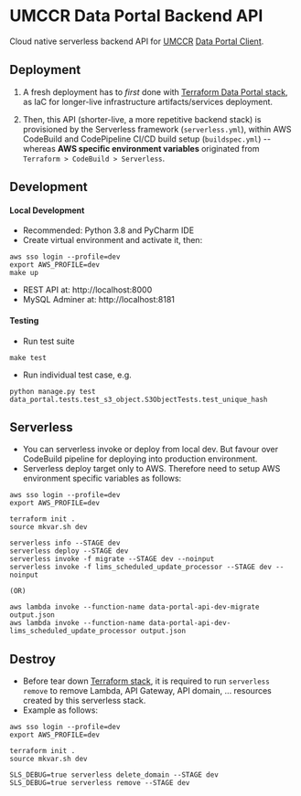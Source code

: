 # UMCCR Data Portal Backend API

Cloud native serverless backend API for [UMCCR](https://umccr.org) [Data Portal Client](https://github.com/umccr/data-portal-client).

## Deployment

1. A fresh deployment has to _first_ done with [Terraform Data Portal stack](https://github.com/umccr/infrastructure/tree/master/terraform/stacks/umccr_data_portal), as IaC for longer-live infrastructure artifacts/services deployment.

2. Then, this API (shorter-live, a more repetitive backend stack) is provisioned by the Serverless framework (`serverless.yml`), within AWS CodeBuild and CodePipeline CI/CD build setup (`buildspec.yml`) -- whereas **AWS specific environment variables** originated from `Terraform > CodeBuild > Serverless`.

## Development

#### Local Development

- Recommended: Python 3.8 and PyCharm IDE
- Create virtual environment and activate it, then:
```
aws sso login --profile=dev
export AWS_PROFILE=dev
make up
```
- REST API at: http://localhost:8000
- MySQL Adminer at: http://localhost:8181


#### Testing

- Run test suite
```commandline
make test
```

- Run individual test case, e.g.
```commandline
python manage.py test data_portal.tests.test_s3_object.S3ObjectTests.test_unique_hash
```

## Serverless

- You can serverless invoke or deploy from local dev. But favour over CodeBuild pipeline for deploying into production environment.
- Serverless deploy target only to AWS. Therefore need to setup AWS environment specific variables as follows:
```
aws sso login --profile=dev
export AWS_PROFILE=dev

terraform init .
source mkvar.sh dev

serverless info --STAGE dev
serverless deploy --STAGE dev
serverless invoke -f migrate --STAGE dev --noinput
serverless invoke -f lims_scheduled_update_processor --STAGE dev --noinput

(OR)

aws lambda invoke --function-name data-portal-api-dev-migrate output.json
aws lambda invoke --function-name data-portal-api-dev-lims_scheduled_update_processor output.json
```

## Destroy

- Before tear down [Terraform stack](https://github.com/umccr/infrastructure/tree/master/terraform/stacks/umccr_data_portal), it is required to run `serverless remove` to remove Lambda, API Gateway, API domain, ... resources created by this serverless stack.
- Example as follows:
```
aws sso login --profile=dev
export AWS_PROFILE=dev

terraform init .
source mkvar.sh dev

SLS_DEBUG=true serverless delete_domain --STAGE dev
SLS_DEBUG=true serverless remove --STAGE dev
```
